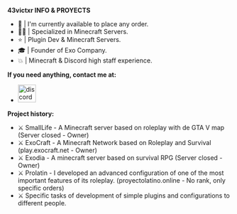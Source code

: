 **43victxr INFO & PROYECTS**
- 🎃 | I'm currently available to place any order.
- 👨‍💻 | Specialized in Minecraft Servers.
- ⭐ | Plugin Dev & Minecraft Servers.
- 🎓 | Founder of Exo Company.
- 💥 | Minecraft & Discord high staff experience.

**If you need anything, contact me at:**
* [<img src='https://cdn.jsdelivr.net/npm/simple-icons@3.0.1/icons/discord.svg' alt='discord' height='40'>](https://i.imgur.com/rC6r1Bt.png)

**Project history:**
- ⚔ SmallLife - A Minecraft server based on roleplay with de GTA V map (Server closed - Owner)
- ⚔ ExoCraft - A Minecraft Network based on Roleplay and Survival (play.exocraft.net - Owner)
- ⚔ Exodia - A minecraft server based on survival RPG (Server closed - Owner)
- ⚔ Prolatin - I developed an advanced configuration of one of the most important features of its roleplay. (proyectolatino.online - No rank, only specific orders)
- ⚔ Specific tasks of development of simple plugins and configurations to different people.

